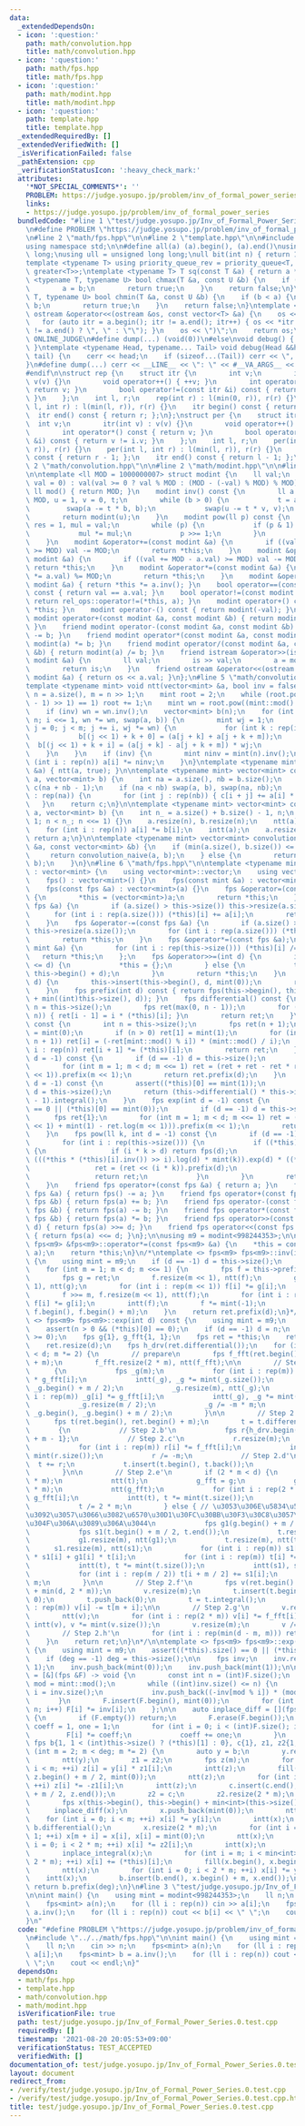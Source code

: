 ```yaml
---
data:
  _extendedDependsOn:
  - icon: ':question:'
    path: math/convolution.hpp
    title: math/convolution.hpp
  - icon: ':question:'
    path: math/fps.hpp
    title: math/fps.hpp
  - icon: ':question:'
    path: math/modint.hpp
    title: math/modint.hpp
  - icon: ':question:'
    path: template.hpp
    title: template.hpp
  _extendedRequiredBy: []
  _extendedVerifiedWith: []
  _isVerificationFailed: false
  _pathExtension: cpp
  _verificationStatusIcon: ':heavy_check_mark:'
  attributes:
    '*NOT_SPECIAL_COMMENTS*': ''
    PROBLEM: https://judge.yosupo.jp/problem/inv_of_formal_power_series
    links:
    - https://judge.yosupo.jp/problem/inv_of_formal_power_series
  bundledCode: "#line 1 \"test/judge.yosupo.jp/Inv_of_Formal_Power_Series.0.test.cpp\"\
    \n#define PROBLEM \"https://judge.yosupo.jp/problem/inv_of_formal_power_series\"\
    \n#line 2 \"math/fps.hpp\"\n\n#line 2 \"template.hpp\"\n\n#include <bits/stdc++.h>\n\
    using namespace std;\n\n#define all(a) (a).begin(), (a).end()\nusing ll = long\
    \ long;\nusing ull = unsigned long long;\null bit(int n) { return 1ull << n; }\n\
    template <typename T> using priority_queue_rev = priority_queue<T, vector<T>,\
    \ greater<T>>;\ntemplate <typename T> T sq(const T &a) { return a * a; }\ntemplate\
    \ <typename T, typename U> bool chmax(T &a, const U &b) {\n    if (a < b) {\n\
    \        a = b;\n        return true;\n    }\n    return false;\n}\ntemplate <typename\
    \ T, typename U> bool chmin(T &a, const U &b) {\n    if (b < a) {\n        a =\
    \ b;\n        return true;\n    }\n    return false;\n}\ntemplate <typename T>\
    \ ostream &operator<<(ostream &os, const vector<T> &a) {\n    os << \"(\";\n \
    \   for (auto itr = a.begin(); itr != a.end(); itr++) { os << *itr << (next(itr)\
    \ != a.end() ? \", \" : \"\"); }\n    os << \")\";\n    return os;\n}\n\n#ifdef\
    \ ONLINE_JUDGE\n#define dump(...) (void(0))\n#else\nvoid debug() { cerr << endl;\
    \ }\ntemplate <typename Head, typename... Tail> void debug(Head &&head, Tail &&...\
    \ tail) {\n    cerr << head;\n    if (sizeof...(Tail)) cerr << \", \";\n    debug(tail...);\n\
    }\n#define dump(...) cerr << __LINE__ << \": \" << #__VA_ARGS__ << \" = \", debug(__VA_ARGS__)\n\
    #endif\n\nstruct rep {\n    struct itr {\n        int v;\n        itr(int v) :\
    \ v(v) {}\n        void operator++() { ++v; }\n        int operator*() const {\
    \ return v; }\n        bool operator!=(const itr &i) const { return v != i.v;\
    \ }\n    };\n    int l, r;\n    rep(int r) : l(min(0, r)), r(r) {}\n    rep(int\
    \ l, int r) : l(min(l, r)), r(r) {}\n    itr begin() const { return l; };\n  \
    \  itr end() const { return r; };\n};\nstruct per {\n    struct itr {\n      \
    \  int v;\n        itr(int v) : v(v) {}\n        void operator++() { --v; }\n\
    \        int operator*() const { return v; }\n        bool operator!=(const itr\
    \ &i) const { return v != i.v; }\n    };\n    int l, r;\n    per(int r) : l(min(0,\
    \ r)), r(r) {}\n    per(int l, int r) : l(min(l, r)), r(r) {}\n    itr begin()\
    \ const { return r - 1; };\n    itr end() const { return l - 1; };\n};\n#line\
    \ 2 \"math/convolution.hpp\"\n\n#line 2 \"math/modint.hpp\"\n\n#line 4 \"math/modint.hpp\"\
    \n\ntemplate <ll MOD = 1000000007> struct modint {\n    ll val;\n    modint(ll\
    \ val = 0) : val(val >= 0 ? val % MOD : (MOD - (-val) % MOD) % MOD) {}\n    static\
    \ ll mod() { return MOD; }\n    modint inv() const {\n        ll a = val, b =\
    \ MOD, u = 1, v = 0, t;\n        while (b > 0) {\n            t = a / b;\n   \
    \         swap(a -= t * b, b);\n            swap(u -= t * v, v);\n        }\n\
    \        return modint(u);\n    }\n    modint pow(ll p) const {\n        modint\
    \ res = 1, mul = val;\n        while (p) {\n            if (p & 1) res *= mul;\n\
    \            mul *= mul;\n            p >>= 1;\n        }\n        return res;\n\
    \    }\n    modint &operator+=(const modint &a) {\n        if ((val += a.val)\
    \ >= MOD) val -= MOD;\n        return *this;\n    }\n    modint &operator-=(const\
    \ modint &a) {\n        if ((val += MOD - a.val) >= MOD) val -= MOD;\n       \
    \ return *this;\n    }\n    modint &operator*=(const modint &a) {\n        (val\
    \ *= a.val) %= MOD;\n        return *this;\n    }\n    modint &operator/=(const\
    \ modint &a) { return *this *= a.inv(); }\n    bool operator==(const modint &a)\
    \ const { return val == a.val; }\n    bool operator!=(const modint &a) const {\
    \ return rel_ops::operator!=(*this, a); }\n    modint operator+() const { return\
    \ *this; }\n    modint operator-() const { return modint(-val); }\n    friend\
    \ modint operator+(const modint &a, const modint &b) { return modint(a) += b;\
    \ }\n    friend modint operator-(const modint &a, const modint &b) { return modint(a)\
    \ -= b; }\n    friend modint operator*(const modint &a, const modint &b) { return\
    \ modint(a) *= b; }\n    friend modint operator/(const modint &a, const modint\
    \ &b) { return modint(a) /= b; }\n    friend istream &operator>>(istream &is,\
    \ modint &a) {\n        ll val;\n        is >> val;\n        a = modint(val);\n\
    \        return is;\n    }\n    friend ostream &operator<<(ostream &os, const\
    \ modint &a) { return os << a.val; }\n};\n#line 5 \"math/convolution.hpp\"\n\n\
    template <typename mint> void ntt(vector<mint> &a, bool inv = false) {\n    int\
    \ n = a.size(), m = n >> 1;\n    mint root = 2;\n    while (root.pow((mint::mod()\
    \ - 1) >> 1) == 1) root += 1;\n    mint wn = root.pow((mint::mod() - 1) / n);\n\
    \    if (inv) wn = wn.inv();\n    vector<mint> b(n);\n    for (int i = 1; i <\
    \ n; i <<= 1, wn *= wn, swap(a, b)) {\n        mint wj = 1;\n        for (int\
    \ j = 0; j < m; j += i, wj *= wn) {\n            for (int k : rep(i)) {\n    \
    \            b[(j << 1) + k + 0] = (a[j + k] + a[j + k + m]);\n              \
    \  b[(j << 1) + k + i] = (a[j + k] - a[j + k + m]) * wj;\n            }\n    \
    \    }\n    }\n    if (inv) {\n        mint ninv = mint(n).inv();\n        for\
    \ (int i : rep(n)) a[i] *= ninv;\n    }\n}\ntemplate <typename mint> void intt(vector<mint>\
    \ &a) { ntt(a, true); }\n\ntemplate <typename mint> vector<mint> convolution_naive(vector<mint>\
    \ a, vector<mint> b) {\n    int na = a.size(), nb = b.size();\n    vector<mint>\
    \ c(na + nb - 1);\n    if (na < nb) swap(a, b), swap(na, nb);\n    for (int i\
    \ : rep(na)) {\n        for (int j : rep(nb)) { c[i + j] += a[i] * b[j]; }\n \
    \   }\n    return c;\n}\n\ntemplate <typename mint> vector<mint> convolution_ntt(vector<mint>\
    \ a, vector<mint> b) {\n    int n_ = a.size() + b.size() - 1, n;\n    for (n =\
    \ 1; n < n_; n <<= 1) {}\n    a.resize(n), b.resize(n);\n    ntt(a), ntt(b);\n\
    \    for (int i : rep(n)) a[i] *= b[i];\n    intt(a);\n    a.resize(n_);\n   \
    \ return a;\n}\n\ntemplate <typename mint> vector<mint> convolution(const vector<mint>\
    \ &a, const vector<mint> &b) {\n    if (min(a.size(), b.size()) <= 60) {\n   \
    \     return convolution_naive(a, b);\n    } else {\n        return convolution_ntt(a,\
    \ b);\n    }\n}\n#line 6 \"math/fps.hpp\"\n\ntemplate <typename mint> struct fps\
    \ : vector<mint> {\n    using vector<mint>::vector;\n    using vector<mint>::operator=;\n\
    \    fps() : vector<mint>() {}\n    fps(const mint &a) : vector<mint>(1, a) {}\n\
    \    fps(const fps &a) : vector<mint>(a) {}\n    fps &operator=(const fps &a)\
    \ {\n        *this = (vector<mint>)a;\n        return *this;\n    }\n    fps &operator+=(const\
    \ fps &a) {\n        if (a.size() > this->size()) this->resize(a.size());\n  \
    \      for (int i : rep(a.size())) (*this)[i] += a[i];\n        return *this;\n\
    \    }\n    fps &operator-=(const fps &a) {\n        if (a.size() > this->size())\
    \ this->resize(a.size());\n        for (int i : rep(a.size())) (*this)[i] -= a[i];\n\
    \        return *this;\n    }\n    fps &operator*=(const fps &a);\n    fps &operator/=(const\
    \ mint &a) {\n        for (int i : rep(this->size())) (*this)[i] /= a;\n     \
    \   return *this;\n    };\n    fps &operator>>=(int d) {\n        if ((int)this->size()\
    \ <= d) {\n            *this = {};\n        } else {\n            this->erase(this->begin(),\
    \ this->begin() + d);\n        }\n        return *this;\n    }\n    fps &operator<<=(int\
    \ d) {\n        this->insert(this->begin(), d, mint(0));\n        return *this;\n\
    \    }\n    fps prefix(int d) const { return fps(this->begin(), this->begin()\
    \ + min((int)this->size(), d)); }\n    fps differential() const {\n        int\
    \ n = this->size();\n        fps ret(max(0, n - 1));\n        for (int i : rep(1,\
    \ n)) { ret[i - 1] = i * (*this)[i]; }\n        return ret;\n    }\n    fps integral()\
    \ const {\n        int n = this->size();\n        fps ret(n + 1);\n        ret[0]\
    \ = mint(0);\n        if (n > 0) ret[1] = mint(1);\n        for (int i : rep(2,\
    \ n + 1)) ret[i] = (-ret[mint::mod() % i]) * (mint::mod() / i);\n        for (int\
    \ i : rep(n)) ret[i + 1] *= (*this)[i];\n        return ret;\n    }\n    fps inv(int\
    \ d = -1) const {\n        if (d == -1) d = this->size();\n        fps ret{(*this)[0].inv()};\n\
    \        for (int m = 1; m < d; m <<= 1) ret = (ret + ret - ret * ret * this->prefix(m\
    \ << 1)).prefix(m << 1);\n        return ret.prefix(d);\n    }\n    fps log(int\
    \ d = -1) const {\n        assert((*this)[0] == mint(1));\n        if (d == -1)\
    \ d = this->size();\n        return (this->differential() * this->inv(d)).prefix(d\
    \ - 1).integral();\n    }\n    fps exp(int d = -1) const {\n        assert(this->size()\
    \ == 0 || (*this)[0] == mint(0));\n        if (d == -1) d = this->size();\n  \
    \      fps ret{1};\n        for (int m = 1; m < d; m <<= 1) ret = (ret * (prefix(m\
    \ << 1) + mint(1) - ret.log(m << 1))).prefix(m << 1);\n        return ret.prefix(d);\n\
    \    }\n    fps pow(ll k, int d = -1) const {\n        if (d == -1) d = this->size();\n\
    \        for (int i : rep(this->size())) {\n            if ((*this)[i] != mint(0))\
    \ {\n                if (i * k > d) return fps(d);\n                fps ret =\
    \ (((*this * (*this)[i].inv()) >> i).log(d) * mint(k)).exp(d) * ((*this)[i].pow(k));\n\
    \                ret = (ret << (i * k)).prefix(d);\n                ret.resize(d);\n\
    \                return ret;\n            }\n        }\n        return fps(d);\n\
    \    }\n    friend fps operator+(const fps &a) { return a; }\n    friend fps operator-(const\
    \ fps &a) { return fps() -= a; }\n    friend fps operator+(const fps &a, const\
    \ fps &b) { return fps(a) += b; }\n    friend fps operator-(const fps &a, const\
    \ fps &b) { return fps(a) -= b; }\n    friend fps operator*(const fps &a, const\
    \ fps &b) { return fps(a) *= b; }\n    friend fps operator>>(const fps &a, int\
    \ d) { return fps(a) >>= d; }\n    friend fps operator<<(const fps &a, int d)\
    \ { return fps(a) <<= d; }\n};\n\nusing m9 = modint<998244353>;\n\ntemplate <>\
    \ fps<m9> &fps<m9>::operator*=(const fps<m9> &a) {\n    *this = convolution(*this,\
    \ a);\n    return *this;\n}\n/*\ntemplate <> fps<m9> fps<m9>::inv(int d) const\
    \ {\n    using mint = m9;\n    if (d == -1) d = this->size();\n    fps ret{(*this)[0].inv()};\n\
    \    for (int m = 1; m < d; m <<= 1) {\n        fps f = this->prefix(m << 1);\n\
    \        fps g = ret;\n        f.resize(m << 1), ntt(f);\n        g.resize(m <<\
    \ 1), ntt(g);\n        for (int i : rep(m << 1)) f[i] *= g[i];\n        intt(f);\n\
    \        f >>= m, f.resize(m << 1), ntt(f);\n        for (int i : rep(m << 1))\
    \ f[i] *= g[i];\n        intt(f);\n        f *= mint(-1);\n        ret.insert(ret.end(),\
    \ f.begin(), f.begin() + m);\n    }\n    return ret.prefix(d);\n}*/\n\n/*\ntemplate\
    \ <> fps<m9> fps<m9>::exp(int d) const {\n    using mint = m9;\n    int n = this->size();\n\
    \    assert(n > 0 && (*this)[0] == 0);\n    if (d == -1) d = n;\n    assert(d\
    \ >= 0);\n    fps g{1}, g_fft{1, 1};\n    fps ret = *this;\n    ret[0] = 1;\n\
    \    ret.resize(d);\n    fps h_drv(ret.differential());\n    for (int m = 2; m\
    \ < d; m *= 2) {\n        // prepare\n        fps f_fft(ret.begin(), ret.begin()\
    \ + m);\n        f_fft.resize(2 * m), ntt(f_fft);\n\n        // Step 2.a'\n  \
    \      {\n            fps _g(m);\n            for (int i : rep(m)) _g[i] = f_fft[i]\
    \ * g_fft[i];\n            intt(_g), _g *= mint(_g.size());\n            _g.erase(_g.begin(),\
    \ _g.begin() + m / 2);\n            _g.resize(m), ntt(_g);\n            for (int\
    \ i : rep(m)) _g[i] *= g_fft[i];\n            intt(_g), _g *= mint(_g.size());\n\
    \            _g.resize(m / 2);\n            _g /= -m * m;\n            g.insert(g.end(),\
    \ _g.begin(), _g.begin() + m / 2);\n        }\n\n        // Step 2.b'--d'\n  \
    \      fps t(ret.begin(), ret.begin() + m);\n        t = t.differential();\n \
    \       {\n            // Step 2.b'\n            fps r{h_drv.begin(), h_drv.begin()\
    \ + m - 1};\n            // Step 2.c'\n            r.resize(m);\n            ntt(r);\n\
    \            for (int i : rep(m)) r[i] *= f_fft[i];\n            intt(r), r *=\
    \ mint(r.size());\n            r /= -m;\n            // Step 2.d'\n          \
    \  t += r;\n            t.insert(t.begin(), t.back());\n            t.pop_back();\n\
    \        }\n\n        // Step 2.e'\n        if (2 * m < d) {\n            t.resize(2\
    \ * m);\n            ntt(t);\n            g_fft = g;\n            g_fft.resize(2\
    \ * m);\n            ntt(g_fft);\n            for (int i : rep(2 * m)) t[i] *=\
    \ g_fft[i];\n            intt(t), t *= mint(t.size());\n            t.resize(m);\n\
    \            t /= 2 * m;\n        } else { // \u3053\u306E\u5834\u5408\u5206\u3051\
    \u3092\u3057\u3066\u3082\u6570\u30D1\u30FC\u30BB\u30F3\u30C8\u3057\u304B\u901F\
    \u304F\u306A\u3089\u306A\u3044\n            fps g1(g.begin() + m / 2, g.end());\n\
    \            fps s1(t.begin() + m / 2, t.end());\n            t.resize(m / 2);\n\
    \            g1.resize(m), ntt(g1);\n            t.resize(m), ntt(t);\n      \
    \      s1.resize(m), ntt(s1);\n            for (int i : rep(m)) s1[i] = g_fft[i]\
    \ * s1[i] + g1[i] * t[i];\n            for (int i : rep(m)) t[i] *= g_fft[i];\n\
    \            intt(t), t *= mint(t.size());\n            intt(s1), s1 *= mint(s1.size());\n\
    \            for (int i : rep(m / 2)) t[i + m / 2] += s1[i];\n            t /=\
    \ m;\n        }\n\n        // Step 2.f'\n        fps v(ret.begin() + m, ret.begin()\
    \ + min(d, 2 * m));\n        v.resize(m);\n        t.insert(t.begin(), m - 1,\
    \ 0);\n        t.push_back(0);\n        t = t.integral();\n        for (int i\
    \ : rep(m)) v[i] -= t[m + i];\n\n        // Step 2.g'\n        v.resize(2 * m);\n\
    \        ntt(v);\n        for (int i : rep(2 * m)) v[i] *= f_fft[i];\n       \
    \ intt(v), v *= mint(v.size());\n        v.resize(m);\n        v /= 2 * m;\n\n\
    \        // Step 2.h'\n        for (int i : rep(min(d - m, m))) ret[m + i] = v[i];\n\
    \    }\n    return ret;\n}\n*/\n\ntemplate <> fps<m9> fps<m9>::exp(int deg) const\
    \ {\n    using mint = m9;\n    assert((*this).size() == 0 || (*this)[0] == mint(0));\n\
    \    if (deg == -1) deg = this->size();\n\n    fps inv;\n    inv.reserve(deg +\
    \ 1);\n    inv.push_back(mint(0));\n    inv.push_back(mint(1));\n\n    auto inplace_integral\
    \ = [&](fps &F) -> void {\n        const int n = (int)F.size();\n        auto\
    \ mod = mint::mod();\n        while ((int)inv.size() <= n) {\n            int\
    \ i = inv.size();\n            inv.push_back((-inv[mod % i]) * (mod / i));\n \
    \       }\n        F.insert(F.begin(), mint(0));\n        for (int i = 1; i <=\
    \ n; i++) F[i] *= inv[i];\n    };\n\n    auto inplace_diff = [](fps &F) -> void\
    \ {\n        if (F.empty()) return;\n        F.erase(F.begin());\n        mint\
    \ coeff = 1, one = 1;\n        for (int i = 0; i < (int)F.size(); i++) {\n   \
    \         F[i] *= coeff;\n            coeff += one;\n        }\n    };\n\n   \
    \ fps b{1, 1 < (int)this->size() ? (*this)[1] : 0}, c{1}, z1, z2{1, 1};\n    for\
    \ (int m = 2; m < deg; m *= 2) {\n        auto y = b;\n        y.resize(2 * m);\n\
    \        ntt(y);\n        z1 = z2;\n        fps z(m);\n        for (int i = 0;\
    \ i < m; ++i) z[i] = y[i] * z1[i];\n        intt(z);\n        fill(z.begin(),\
    \ z.begin() + m / 2, mint(0));\n        ntt(z);\n        for (int i = 0; i < m;\
    \ ++i) z[i] *= -z1[i];\n        intt(z);\n        c.insert(c.end(), z.begin()\
    \ + m / 2, z.end());\n        z2 = c;\n        z2.resize(2 * m);\n        ntt(z2);\n\
    \        fps x(this->begin(), this->begin() + min<int>(this->size(), m));\n  \
    \      inplace_diff(x);\n        x.push_back(mint(0));\n        ntt(x);\n    \
    \    for (int i = 0; i < m; ++i) x[i] *= y[i];\n        intt(x);\n        x -=\
    \ b.differential();\n        x.resize(2 * m);\n        for (int i = 0; i < m -\
    \ 1; ++i) x[m + i] = x[i], x[i] = mint(0);\n        ntt(x);\n        for (int\
    \ i = 0; i < 2 * m; ++i) x[i] *= z2[i];\n        intt(x);\n        x.pop_back();\n\
    \        inplace_integral(x);\n        for (int i = m; i < min<int>(this->size(),\
    \ 2 * m); ++i) x[i] += (*this)[i];\n        fill(x.begin(), x.begin() + m, mint(0));\n\
    \        ntt(x);\n        for (int i = 0; i < 2 * m; ++i) x[i] *= y[i];\n    \
    \    intt(x);\n        b.insert(b.end(), x.begin() + m, x.end());\n    }\n   \
    \ return b.prefix(deg);\n}\n#line 3 \"test/judge.yosupo.jp/Inv_of_Formal_Power_Series.0.test.cpp\"\
    \n\nint main() {\n    using mint = modint<998244353>;\n    ll n;\n    cin >> n;\n\
    \    fps<mint> a(n);\n    for (ll i : rep(n)) cin >> a[i];\n    fps<mint> b =\
    \ a.inv();\n    for (ll i : rep(n)) cout << b[i] << \" \";\n    cout << endl;\n\
    }\n"
  code: "#define PROBLEM \"https://judge.yosupo.jp/problem/inv_of_formal_power_series\"\
    \n#include \"../../math/fps.hpp\"\n\nint main() {\n    using mint = modint<998244353>;\n\
    \    ll n;\n    cin >> n;\n    fps<mint> a(n);\n    for (ll i : rep(n)) cin >>\
    \ a[i];\n    fps<mint> b = a.inv();\n    for (ll i : rep(n)) cout << b[i] << \"\
    \ \";\n    cout << endl;\n}"
  dependsOn:
  - math/fps.hpp
  - template.hpp
  - math/convolution.hpp
  - math/modint.hpp
  isVerificationFile: true
  path: test/judge.yosupo.jp/Inv_of_Formal_Power_Series.0.test.cpp
  requiredBy: []
  timestamp: '2021-08-20 20:05:53+09:00'
  verificationStatus: TEST_ACCEPTED
  verifiedWith: []
documentation_of: test/judge.yosupo.jp/Inv_of_Formal_Power_Series.0.test.cpp
layout: document
redirect_from:
- /verify/test/judge.yosupo.jp/Inv_of_Formal_Power_Series.0.test.cpp
- /verify/test/judge.yosupo.jp/Inv_of_Formal_Power_Series.0.test.cpp.html
title: test/judge.yosupo.jp/Inv_of_Formal_Power_Series.0.test.cpp
---
```

